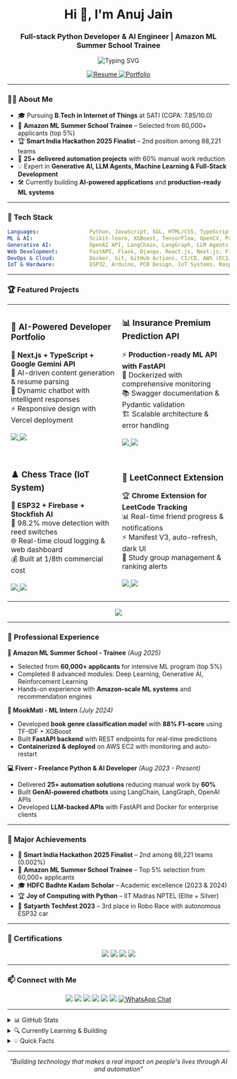 <h1 align="center">Hi 👋, I'm Anuj Jain</h1>
<h3 align="center">Full-stack Python Developer & AI Engineer | Amazon ML Summer School Trainee</h3>

<p align="center">
  <img src="https://readme-typing-svg.demolab.com/?lines=AI%20%7C%20ML%20%7C%20Generative%20AI%20%7C%20IoT%20Builder;Amazon%20ML%20Summer%20School%20Trainee;SIH%202025%20Finalist%20%7C%20Top%200.002%25!" alt="Typing SVG" />
</p>

<p align="center">
  <a href="https://anujjainbatu.github.io/anujjainbatu/resume_15092025.pdf">
    <img src="https://img.shields.io/badge/ Download Resume-007ACC?style=for-the-badge&logo=github&logoColor=white" alt="Resume" />
  </a>
  <a href="https://portfolio.anujjainbatu.tech/">
    <img src="https://img.shields.io/badge/🚀 Visit Portfolio-FF6B6B?style=for-the-badge&logoColor=white" alt="Portfolio" />
  </a>
</p>

---

### 👨‍💻 About Me

- 🎓 Pursuing **B.Tech in Internet of Things** at SATI (CGPA: 7.85/10.0)
- 🧠 **Amazon ML Summer School Trainee** – Selected from 60,000+ applicants (top 5%)
- 🏆 **Smart India Hackathon 2025 Finalist** – 2nd position among 88,221 teams
- 🚀 **25+ delivered automation projects** with 60% manual work reduction
- 💡 Expert in **Generative AI, LLM Agents, Machine Learning & Full-Stack Development**
- 🛠️ Currently building **AI-powered applications** and **production-ready ML systems**

---

### 🧰 Tech Stack

```yaml
Languages:                Python, JavaScript, SQL, HTML/CSS, TypeScript
ML & AI:                  Scikit-learn, XGBoost, TensorFlow, OpenCV, Pandas, NumPy
Generative AI:            OpenAI API, LangChain, LangGraph, LLM Agents, ChatGPT Integration
Web Development:          FastAPI, Flask, Django, React.js, Next.js, Firebase SDK, REST APIs
DevOps & Cloud:           Docker, Git, GitHub Actions, CI/CD, AWS (EC2/S3), Firebase, Heroku
IoT & Hardware:           ESP32, Arduino, PCB Design, IoT Systems, Raspberry Pi
```

---

### 🏆 Featured Projects

<table> 
<tr> 
<td width="50%"> 
<h3>🤖 AI-Powered Developer Portfolio</h3> 
<p> 
🚀 <strong>Next.js + TypeScript + Google Gemini API</strong><br> 
🤖 AI-driven content generation & resume parsing<br> 
💬 Dynamic chatbot with intelligent responses<br> 
⚡ Responsive design with Vercel deployment<br><br> 
<a href="https://github.com/anujjainbatu/portfolio"> 
<img src="https://img.shields.io/github/stars/anujjainbatu/portfolio?style=social" /> 
</a> 
<a href="https://portfolio.anujjainbatu.tech/"> 
<img src="https://img.shields.io/badge/Live%20Demo-4CAF50?style=for-the-badge&logo=vercel&logoColor=white" /> 
</a> 
</p> 
</td> 
<td width="50%"> 
<h3>📊 Insurance Premium Prediction API</h3> 
<p> 
⚡ <strong>Production-ready ML API with FastAPI</strong><br> 
🐳 Dockerized with comprehensive monitoring<br> 
📚 Swagger documentation & Pydantic validation<br> 
🏗️ Scalable architecture & error handling<br><br> 
<a href="https://github.com/anujjainbatu/insurance-premium-prediction-fastapi"> 
<img src="https://img.shields.io/github/stars/anujjainbatu/insurance-premium-prediction-fastapi?style=social" /> 
</a> 
<a href="http://51.20.55.205:8000/docs"> 
<img src="https://img.shields.io/badge/API%20Docs-FF6B35?style=for-the-badge&logo=swagger&logoColor=white" /> 
</a> 
</p> 
</td> 
</tr> 
<tr> 
<td width="50%"> 
<h3>♟️ Chess Trace (IoT System)</h3> 
<p> 
🧠 <strong>ESP32 + Firebase + Stockfish AI</strong><br> 
🎯 98.2% move detection with reed switches<br> 
🌐 Real-time cloud logging & web dashboard<br> 
💰 Built at 1/8th commercial cost<br><br> 
<a href="https://github.com/anujjainbatu/chess-trace"> 
<img src="https://img.shields.io/github/stars/anujjainbatu/chess-trace?style=social" /> 
</a> 
<a href="https://github.com/anujjainbatu/chess-trace"> 
<img src="https://img.shields.io/badge/View%20Project-171515?style=for-the-badge&logo=github&logoColor=white" /> 
</a> 
</p> 
</td> 
<td width="50%"> 
<h3>🔗 LeetConnect Extension</h3> 
<p> 
🏆 <strong>Chrome Extension for LeetCode Tracking</strong><br> 
📊 Real-time friend progress & notifications<br> 
⚡ Manifest V3, auto-refresh, dark UI<br> 
👥 Study group management & ranking alerts<br><br> 
<a href="https://github.com/anujjainbatu/leetconnect"> 
<img src="https://img.shields.io/github/stars/anujjainbatu/leetconnect?style=social" /> 
</a> 
<a href="https://github.com/anujjainbatu/leetconnect"> 
<img src="https://img.shields.io/badge/View%20Project-4285F4?style=for-the-badge&logo=googlechrome&logoColor=white" /> 
</a> 
</p> 
</td> 
</tr> 
</table>

<p align="center">
<a href="https://github.com/anujjainbatu?tab=repositories&q=&type=public&language=&sort=updated">
<img src="https://img.shields.io/badge/🔍 Explore%20All%20Projects-343541?style=for-the-badge&logo=github&logoColor=white" />
</a>
</p>

---

### 💼 Professional Experience

**🔬 Amazon ML Summer School - Trainee** *(Aug 2025)*
* Selected from **60,000+ applicants** for intensive ML program (top 5%)
* Completed 8 advanced modules: Deep Learning, Generative AI, Reinforcement Learning
* Hands-on experience with **Amazon-scale ML systems** and recommendation engines

**🤖 MookMati - ML Intern** *(July 2024)*
* Developed **book genre classification model** with **88% F1-score** using TF-IDF + XGBoost
* Built **FastAPI backend** with REST endpoints for real-time predictions
* **Containerized & deployed** on AWS EC2 with monitoring and auto-restart

**💻 Fiverr - Freelance Python & AI Developer** *(Aug 2023 - Present)*
* Delivered **25+ automation solutions** reducing manual work by **60%**
* Built **GenAI-powered chatbots** using LangChain, LangGraph, OpenAI APIs
* Developed **LLM-backed APIs** with FastAPI and Docker for enterprise clients

---

### 🏅 Major Achievements

* 🥈 **Smart India Hackathon 2025 Finalist** – 2nd among 88,221 teams (0.002%)
* 🧠 **Amazon ML Summer School Trainee** – Top 5% selection from 60,000+ applicants  
* 🎓 **HDFC Badhte Kadam Scholar** – Academic excellence (2023 & 2024)
* 🏆 **Joy of Computing with Python** – IIT Madras NPTEL (Elite + Silver)
* 🚗 **Satyarth Techfest 2023** – 3rd place in Robo Race with autonomous ESP32 car

---

### 📜 Certifications

<p align="center">
<img src="https://img.shields.io/badge/Machine%20Learning%20Specialization-Stanford-red?style=for-the-badge&logo=stanford&logoColor=white" />
<img src="https://img.shields.io/badge/Meta%20Front--End%20Developer-Meta-blue?style=for-the-badge&logo=meta&logoColor=white" />
<img src="https://img.shields.io/badge/Joy%20of%20Computing-IIT%20Madras-orange?style=for-the-badge&logo=python&logoColor=white" />
<img src="https://img.shields.io/badge/Java%20Programming-Duke%20University-purple?style=for-the-badge&logo=java&logoColor=white" />
</p>

---

### 📫 Connect with Me

<p align="center">
  <a href="mailto:anujjainbatu@gmail.com"><img src="https://img.shields.io/badge/Email-D14836?style=for-the-badge&logo=gmail&logoColor=white"></a>
  <a href="https://github.com/anujjainbatu"><img src="https://img.shields.io/badge/GitHub-100000?style=for-the-badge&logo=github&logoColor=white"></a>
  <a href="https://linkedin.com/in/anujjainbatu"><img src="https://img.shields.io/badge/LinkedIn-0077B5?style=for-the-badge&logo=linkedin&logoColor=white"></a>
  <a href="https://x.com/anujainbatu"><img src="https://img.shields.io/badge/X-000000?style=for-the-badge&logo=twitter&logoColor=white"></a>
  <a href="https://leetcode.com/u/anujjainbatu"><img src="https://img.shields.io/badge/LeetCode-FFA116?style=for-the-badge&logo=leetcode&logoColor=black"></a>
  <a href="https://www.kaggle.com/anujjainbatu"><img src="https://img.shields.io/badge/Kaggle-20beff?style=for-the-badge&logo=kaggle&logoColor=white"></a>
  <a href="https://wa.me/918305117236"><img src="https://img.shields.io/badge/WhatsApp-25D366?style=for-the-badge&logo=whatsapp&logoColor=white" alt="WhatsApp Chat" /></a>
</p>

---

<details>
<summary>📊 GitHub Stats</summary>

<div align="center">
  <table>
    <tr>
      <!-- GitHub Stats -->
      <td style="width: 49%; height: 330px;">
        <img 
          src="https://github-readme-stats.vercel.app/api?username=anujjainbatu&show_icons=true&theme=radical&hide_border=true&rank_icon=github" 
          alt="Anuj's GitHub Stats" 
          style="width: 100%; height: 100%; object-fit: cover; border-radius: 10px;" />
      </td>
      <!-- GitHub Streak -->
      <td style="width: 49%; height: 330px;">
        <img 
          src="https://github-readme-streak-stats.herokuapp.com?user=anujjainbatu&theme=radical&hide_border=true" 
          alt="Anuj's GitHub Streak" 
          style="width: 100%; height: 100%; object-fit: cover; border-radius: 10px;" />
      </td>
    </tr>
  </table>
</div>

<!-- Top Languages -->
<div align="center">
  <img src="https://github-readme-stats.vercel.app/api/top-langs/?username=anujjainbatu&layout=compact&theme=radical&hide_border=true&langs_count=8" alt="Top Languages" />
</div>

<p align="center">
  <img src="https://komarev.com/ghpvc/?username=anujjainbatu&label=Profile%20views&color=0e75b6&style=flat" alt="Profile views" />
  &nbsp;•&nbsp;
  <a href="https://github.com/anujjainbatu?tab=followers">
    <img alt="followers" title="Follow me on GitHub" src="https://img.shields.io/github/followers/anujjainbatu?color=236ad3&label=Followers&logo=github&logoColor=white&style=flat" />
  </a>
</p>

</details>

<details>
<summary>🔍 Currently Learning & Building</summary>

* 🤖 Advanced LLM Agent Architectures with LangGraph
* 🏗️ Scaling ML Systems for Production Environments  
* 🔒 AI Safety & Red Teaming Methodologies
* 🌐 Full-Stack AI Applications with Next.js
* 📊 MLOps & Model Deployment Best Practices
* 🎯 Retrieval-Augmented Generation (RAG) Systems

</details>

<details>
<summary>💡 Quick Facts</summary>

* 🚀 **25+** automation projects delivered with **60% efficiency gain**
* 🎯 **88% F1-score** achieved in production ML model
* 🏆 **Top 0.002%** in India's largest hackathon (SIH 2025)
* 🧠 **Amazon ML trainee** among top 5% selected candidates
* ⚡ Built **98.2% accurate** IoT system at **1/8th** commercial cost
* 💼 **2+ years** of freelancing experience with global clients

</details>

---

<p align="center">
  <i>"Building technology that makes a real impact on people's lives through AI and automation"</i>
</p>
